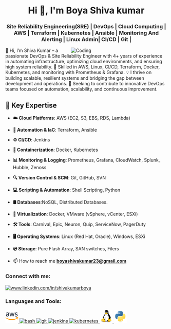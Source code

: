 <h1 align="center">Hi 👋, I'm Boya Shiva kumar</h1>
<h3 align="center">Site Reliability Engineering(SRE) | DevOps | Cloud Computing | AWS | Terraform | Kubernetes | Ansible | Monitoring And Alerting | Linux Admin| CI/CD | Git |</h3>
<img align="right" alt="Coding" width="300" src="https://liveimages.algoworks.com/new-algoworks/wp-content/uploads/2022/06/16052457/DevOps-Steps-1-min.gif">

<p text-align="left" display="flex"> 
👋 Hi, I’m Shiva Kumar – a passionate DevOps & Site Reliability Engineer with 4+ years of experience in automating infrastructure, optimizing cloud environments, and ensuring high system reliability.
🚀 Skilled in AWS, Linux, CI/CD, Terraform, Docker, Kubernetes, and monitoring with Prometheus & Grafana.
💡 I thrive on building scalable, resilient systems and bridging the gap between development and operations.
📌 Seeking to contribute to innovative DevOps teams focused on automation, scalability, and continuous improvement.
</p>

## 🚀 Key Expertise

- **☁️ Cloud Platforms**: AWS (EC2, S3, EBS, RDS, Lambda)
- **🔧 Automation & IaC**: Terraform, Ansible
- **⚙️ CI/CD**: Jenkins
- **🐳 Containerization**: Docker, Kubernetes
- **📊 Monitoring & Logging**: Prometheus, Grafana, CloudWatch, Splunk, Hubble, Zenoss
- **🔍 Version Control & SCM**: Git, GitHub, SVN
- **💻 Scripting & Automation**: Shell Scripting, Python
- **🛢️ Databases**:NoSQL, Distributed Databases.
- **👾 Virtualization**: Docker, VMware (vSphere, vCenter, ESXi)
- **🛠️ Tools**: Carnival, Epic, Neuron, Quip, ServiceNow, PagerDuty
- **🖥️ Operating Systems**: Linux (Red Hat, Oracle), Windows, ESXi
- **💿 Storage**: Pure Flash Array, SAN switches, Filers


- 📫 How to reach me **boyashivakumar23@gmail.com**

<h3 align="left">Connect with me:</h3>
<p align="left">
<a href="https://linkedin.com/in/www.linkedin.com/in/shivakumarboya" target="blank"><img align="center" src="https://raw.githubusercontent.com/rahuldkjain/github-profile-readme-generator/master/src/images/icons/Social/linked-in-alt.svg" alt="www.linkedin.com/in/shivakumarboya" height="30" width="40" /></a>
</p>

<h3 align="left">Languages and Tools:</h3>
<p align="left"> <a href="https://aws.amazon.com" target="_blank" rel="noreferrer"> <img src="https://raw.githubusercontent.com/devicons/devicon/master/icons/amazonwebservices/amazonwebservices-original-wordmark.svg" alt="aws" width="40" height="40"/> </a> <a href="https://www.gnu.org/software/bash/" target="_blank" rel="noreferrer"> <img src="https://www.vectorlogo.zone/logos/gnu_bash/gnu_bash-icon.svg" alt="bash" width="40" height="40"/> </a> <a href="https://git-scm.com/" target="_blank" rel="noreferrer"> <img src="https://www.vectorlogo.zone/logos/git-scm/git-scm-icon.svg" alt="git" width="40" height="40"/> </a> <a href="https://www.jenkins.io" target="_blank" rel="noreferrer"> <img src="https://www.vectorlogo.zone/logos/jenkins/jenkins-icon.svg" alt="jenkins" width="40" height="40"/> </a> <a href="https://kubernetes.io" target="_blank" rel="noreferrer"> <img src="https://www.vectorlogo.zone/logos/kubernetes/kubernetes-icon.svg" alt="kubernetes" width="40" height="40"/> </a> <a href="https://www.linux.org/" target="_blank" rel="noreferrer"> <img src="https://raw.githubusercontent.com/devicons/devicon/master/icons/linux/linux-original.svg" alt="linux" width="40" height="40"/> </a> <a href="https://www.python.org" target="_blank" rel="noreferrer"> <img src="https://raw.githubusercontent.com/devicons/devicon/master/icons/python/python-original.svg" alt="python" width="40" height="40"/> </a> </p>

